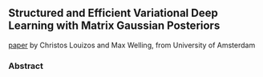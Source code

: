 ## Structured and Efficient Variational Deep Learning with Matrix Gaussian Posteriors
[paper](https://arxiv.org/abs/1603.04733) by Christos Louizos and Max Welling, 
from University of Amsterdam

### Abstract

